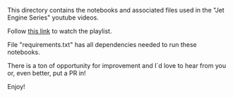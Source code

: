 This directory contains the notebooks and associated files used in the "Jet Engine Series" youtube videos.

Follow [this link](https://www.youtube.com/playlist?list=PLqJt-rNo8TZ1xsSCPdGWtEa3xt1FofOMB) to watch the playlist.

File "requirements.txt" has all dependencies needed to run these notebooks.

There is a ton of opportunity for improvement and I´d love to hear from you or, even better, put a PR in!

Enjoy!
